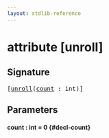 ```yaml
---
layout: stdlib-reference
---
```


# attribute [unroll]

## Signature

<pre>
[<a href="/stdlib-reference/attributes/unroll">unroll</a>(<a href="/stdlib-reference/attributes/unroll#decl-count" class="code_param">count</a> : <span class="code_keyword">int</span>)]
</pre>

## Parameters

#### count  : int = 0 {#decl-count}

